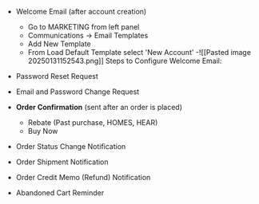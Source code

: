 - Welcome Email (after account creation)
	 - Go to MARKETING from left panel
	 - Communications -> Email Templates
	 - Add New Template
	 - From Load Default Template select 'New Account'
	 -![[Pasted image 20250131152543.png]]
	 Steps to Configure Welcome Email:
		
- Password Reset Request
- Email and Password Change Request

- **Order Confirmation** (sent after an order is placed)
	 - Rebate (Past purchase, HOMES, HEAR)
	 - Buy Now
- Order Status Change Notification
- Order Shipment Notification
- Order Credit Memo (Refund) Notification

- Abandoned Cart Reminder